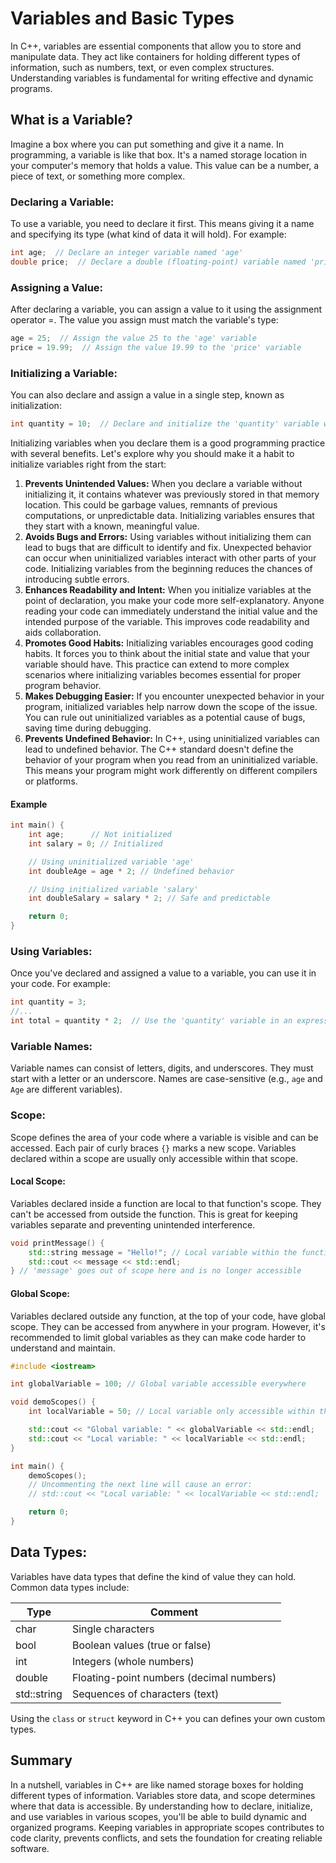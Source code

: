 # Variables and Basic Types

In C++, variables are essential components that allow you to store and manipulate data. 
They act like containers for holding different types of information, such as numbers, text, or even complex structures. 
Understanding variables is fundamental for writing effective and dynamic programs.

## What is a Variable?

Imagine a box where you can put something and give it a name. In programming, a variable is like that box. It's a named storage location in your computer's memory that holds a value. This value can be a number, a piece of text, or something more complex.

### Declaring a Variable:

To use a variable, you need to declare it first. This means giving it a name and specifying its type (what kind of data it will hold). For example:

```cpp
int age;  // Declare an integer variable named 'age'
double price;  // Declare a double (floating-point) variable named 'price'
```

### Assigning a Value:

After declaring a variable, you can assign a value to it using the assignment operator =. The value you assign must match the variable's type:

```cpp
age = 25;  // Assign the value 25 to the 'age' variable
price = 19.99;  // Assign the value 19.99 to the 'price' variable
```

### Initializing a Variable:

You can also declare and assign a value in a single step, known as initialization:

```cpp
int quantity = 10;  // Declare and initialize the 'quantity' variable with the value 10
```

Initializing variables when you declare them is a good programming practice with several benefits. Let's explore why you should make it a habit to initialize variables right from the start:

1. __Prevents Unintended Values:__
When you declare a variable without initializing it, it contains whatever was previously stored in that memory location.
This could be garbage values, remnants of previous computations, or unpredictable data.
Initializing variables ensures that they start with a known, meaningful value.
3. __Avoids Bugs and Errors:__
Using variables without initializing them can lead to bugs that are difficult to identify and fix.
Unexpected behavior can occur when uninitialized variables interact with other parts of your code.
Initializing variables from the beginning reduces the chances of introducing subtle errors.
5. __Enhances Readability and Intent:__
When you initialize variables at the point of declaration, you make your code more self-explanatory.
Anyone reading your code can immediately understand the initial value and the intended purpose of the variable.
This improves code readability and aids collaboration.
7. __Promotes Good Habits:__
Initializing variables encourages good coding habits. It forces you to think about the initial state and value that your variable should have.
This practice can extend to more complex scenarios where initializing variables becomes essential for proper program behavior.
9. __Makes Debugging Easier:__
If you encounter unexpected behavior in your program, initialized variables help narrow down the scope of the issue.
You can rule out uninitialized variables as a potential cause of bugs, saving time during debugging.
11. __Prevents Undefined Behavior:__
In C++, using uninitialized variables can lead to undefined behavior.
The C++ standard doesn't define the behavior of your program when you read from an uninitialized variable.
This means your program might work differently on different compilers or platforms.

#### Example

```cpp
int main() {
    int age;      // Not initialized
    int salary = 0; // Initialized

    // Using uninitialized variable 'age'
    int doubleAge = age * 2; // Undefined behavior

    // Using initialized variable 'salary'
    int doubleSalary = salary * 2; // Safe and predictable

    return 0;
}
```

### Using Variables:

Once you've declared and assigned a value to a variable, you can use it in your code. For example:

```cpp
int quantity = 3;
//...
int total = quantity * 2;  // Use the 'quantity' variable in an expression
```

### Variable Names:

Variable names can consist of letters, digits, and underscores. They must start with a letter or an underscore. 
Names are case-sensitive (e.g., `age` and `Age` are different variables).

### Scope:

Scope defines the area of your code where a variable is visible and can be accessed. 
Each pair of curly braces `{}` marks a new scope. Variables declared within a scope are usually only accessible within that scope.

#### Local Scope:

Variables declared inside a function are local to that function's scope. 
They can't be accessed from outside the function. This is great for keeping variables separate and preventing unintended interference.

```cpp
void printMessage() {
    std::string message = "Hello!"; // Local variable within the function
    std::cout << message << std::endl;
} // 'message' goes out of scope here and is no longer accessible
```

#### Global Scope:

Variables declared outside any function, at the top of your code, have global scope. 
They can be accessed from anywhere in your program. However, it's recommended to limit global variables as they can make code harder to understand and maintain.

```cpp
#include <iostream>

int globalVariable = 100; // Global variable accessible everywhere

void demoScopes() {
    int localVariable = 50; // Local variable only accessible within this function

    std::cout << "Global variable: " << globalVariable << std::endl;
    std::cout << "Local variable: " << localVariable << std::endl;
}

int main() {
    demoScopes();
    // Uncommenting the next line will cause an error:
    // std::cout << "Local variable: " << localVariable << std::endl;

    return 0;
}
```

## Data Types:

Variables have data types that define the kind of value they can hold. Common data types include:

|Type|Comment|
|----|-------|
| char | Single characters |
| bool | Boolean values (true or false) |
| int | Integers (whole numbers) |
| double | Floating-point numbers (decimal numbers) |
| std::string | Sequences of characters (text) |


Using the `class` or `struct` keyword in C++ you can defines your own custom types.


## Summary

In a nutshell, variables in C++ are like named storage boxes for holding different types of information. 
Variables store data, and scope determines where that data is accessible. 
By understanding how to declare, initialize, and use variables in various scopes, you'll be able to build dynamic and organized programs. 
Keeping variables in appropriate scopes contributes to code clarity, prevents conflicts, and sets the foundation for creating reliable software.

